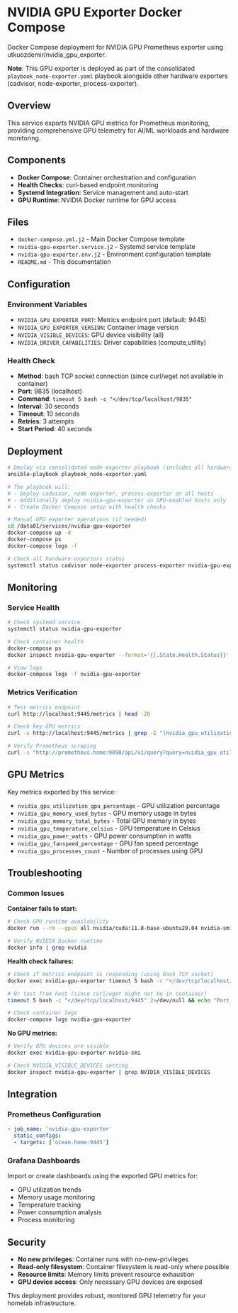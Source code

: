 # NVIDIA GPU Exporter Docker Compose

Docker Compose deployment for NVIDIA GPU Prometheus exporter using utkuozdemir/nvidia_gpu_exporter.

**Note**: This GPU exporter is deployed as part of the consolidated `playbook_node-exporter.yaml` playbook alongside other hardware exporters (cadvisor, node-exporter, process-exporter).

## Overview

This service exports NVIDIA GPU metrics for Prometheus monitoring, providing comprehensive GPU telemetry for AI/ML workloads and hardware monitoring.

## Components

- **Docker Compose**: Container orchestration and configuration
- **Health Checks**: curl-based endpoint monitoring
- **Systemd Integration**: Service management and auto-start
- **GPU Runtime**: NVIDIA Docker runtime for GPU access

## Files

- `docker-compose.yml.j2` - Main Docker Compose template
- `nvidia-gpu-exporter.service.j2` - Systemd service template
- `nvidia-gpu-exporter.env.j2` - Environment configuration template
- `README.md` - This documentation

## Configuration

### Environment Variables
- `NVIDIA_GPU_EXPORTER_PORT`: Metrics endpoint port (default: 9445)
- `NVIDIA_GPU_EXPORTER_VERSION`: Container image version
- `NVIDIA_VISIBLE_DEVICES`: GPU device visibility (all)
- `NVIDIA_DRIVER_CAPABILITIES`: Driver capabilities (compute,utility)

### Health Check
- **Method**: bash TCP socket connection (since curl/wget not available in container)
- **Port**: 9835 (localhost)
- **Command**: `timeout 5 bash -c "</dev/tcp/localhost/9835"`
- **Interval**: 30 seconds
- **Timeout**: 10 seconds
- **Retries**: 3 attempts
- **Start Period**: 40 seconds

## Deployment

```bash
# Deploy via consolidated node-exporter playbook (includes all hardware exporters)
ansible-playbook playbook_node-exporter.yaml

# The playbook will:
# - Deploy cadvisor, node-exporter, process-exporter on all hosts
# - Additionally deploy nvidia-gpu-exporter on GPU-enabled hosts only
# - Create Docker Compose setup with health checks

# Manual GPU exporter operations (if needed)
cd /data01/services/nvidia-gpu-exporter
docker-compose up -d
docker-compose ps
docker-compose logs -f

# Check all hardware exporters status
systemctl status cadvisor node-exporter process-exporter nvidia-gpu-exporter
```

## Monitoring

### Service Health
```bash
# Check systemd service
systemctl status nvidia-gpu-exporter

# Check container health
docker-compose ps
docker inspect nvidia-gpu-exporter --format='{{.State.Health.Status}}'

# View logs
docker-compose logs -f nvidia-gpu-exporter
```

### Metrics Verification
```bash
# Test metrics endpoint
curl http://localhost:9445/metrics | head -20

# Check key GPU metrics
curl -s http://localhost:9445/metrics | grep -E "(nvidia_gpu_utilization|nvidia_gpu_temperature|nvidia_gpu_memory)"

# Verify Prometheus scraping
curl -s "http://prometheus.home:9090/api/v1/query?query=nvidia_gpu_utilization_gpu_percentage"
```

## GPU Metrics

Key metrics exported by this service:

- `nvidia_gpu_utilization_gpu_percentage` - GPU utilization percentage
- `nvidia_gpu_memory_used_bytes` - GPU memory usage in bytes
- `nvidia_gpu_memory_total_bytes` - Total GPU memory in bytes
- `nvidia_gpu_temperature_celsius` - GPU temperature in Celsius
- `nvidia_gpu_power_watts` - GPU power consumption in watts
- `nvidia_gpu_fanspeed_percentage` - GPU fan speed percentage
- `nvidia_gpu_processes_count` - Number of processes using GPU

## Troubleshooting

### Common Issues

**Container fails to start:**
```bash
# Check GPU runtime availability
docker run --rm --gpus all nvidia/cuda:11.8-base-ubuntu20.04 nvidia-smi

# Verify NVIDIA Docker runtime
docker info | grep nvidia
```

**Health check failures:**
```bash
# Check if metrics endpoint is responding (using bash TCP socket)
docker exec nvidia-gpu-exporter timeout 5 bash -c "</dev/tcp/localhost/9835"

# Or test from host (since curl/wget might not be in container)
timeout 5 bash -c "</dev/tcp/localhost/9445" 2>/dev/null && echo "Port open" || echo "Port closed"

# Check container logs
docker-compose logs nvidia-gpu-exporter
```

**No GPU metrics:**
```bash
# Verify GPU devices are visible
docker exec nvidia-gpu-exporter nvidia-smi

# Check NVIDIA_VISIBLE_DEVICES setting
docker inspect nvidia-gpu-exporter | grep NVIDIA_VISIBLE_DEVICES
```

## Integration

### Prometheus Configuration
```yaml
- job_name: 'nvidia-gpu-exporter'
  static_configs:
  - targets: ['ocean.home:9445']
```

### Grafana Dashboards
Import or create dashboards using the exported GPU metrics for:
- GPU utilization trends
- Memory usage monitoring  
- Temperature tracking
- Power consumption analysis
- Process monitoring

## Security

- **No new privileges**: Container runs with no-new-privileges
- **Read-only filesystem**: Container filesystem is read-only where possible
- **Resource limits**: Memory limits prevent resource exhaustion
- **GPU device access**: Only necessary GPU devices are exposed

This deployment provides robust, monitored GPU telemetry for your homelab infrastructure.
